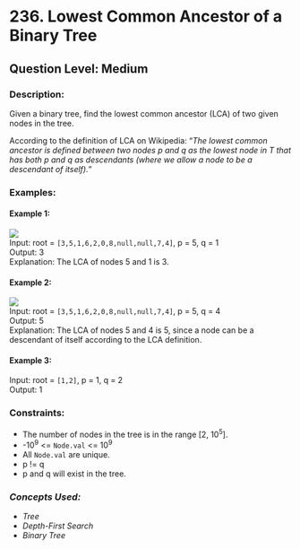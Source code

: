 # 236. Lowest Common Ancestor of a Binary Tree
## Question Level: Medium
### Description:
Given a binary tree, find the lowest common ancestor (LCA) of two given nodes in the tree.

According to the definition of LCA on Wikipedia: “*The lowest common ancestor is defined between two nodes p and q as the lowest node in T that has both p and q as descendants (where we allow a node to be a descendant of itself).*”

### Examples:
#### Example 1:

<img src="https://assets.leetcode.com/uploads/2018/12/14/binarytree.png"><br>
Input: root = `[3,5,1,6,2,0,8,null,null,7,4]`, p = 5, q = 1<br>
Output: 3<br>
Explanation: The LCA of nodes 5 and 1 is 3.<br>
#### Example 2:

<img src="https://assets.leetcode.com/uploads/2018/12/14/binarytree.png"><br>
Input: root = `[3,5,1,6,2,0,8,null,null,7,4]`, p = 5, q = 4<br>
Output: 5<br>
Explanation: The LCA of nodes 5 and 4 is 5, since a node can be a descendant of itself according to the LCA definition.<br>
#### Example 3:

Input: root = `[1,2]`, p = 1, q = 2<br>
Output: 1<br>

### Constraints:

- The number of nodes in the tree is in the range [2, 10<sup>5</sup>].
- -10<sup>9</sup> <= `Node.val` <= 10<sup>9</sup>
- All `Node.val` are unique.
- p != q
- p and q will exist in the tree.

### <i>Concepts Used:
- Tree
- Depth-First Search
- Binary Tree </i>